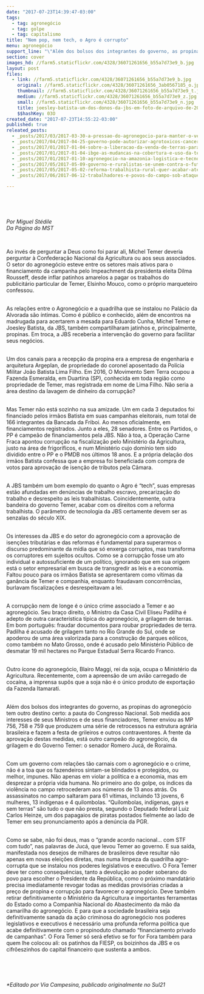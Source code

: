 ```yaml
---
date: "2017-07-23T14:39:47-03:00"
tags:
  - tag: agronegócio
  - tag: golpe
  - tag: capitalismo
title: "Nem pop, nem tech, o Agro é corrupto"
menu: agronegócio
support_line: "\"Além dos bolsos dos integrantes do governo, as propinas do agronegócio tem outro destino certo: a pauta do Congresso Nacional.\""
section: cover
images_hd: //farm5.staticflickr.com/4328/36071261656_b55a7d73e9_b.jpg
layout: post
files:
  - link: //farm5.staticflickr.com/4328/36071261656_b55a7d73e9_b.jpg
    original: //farm5.staticflickr.com/4328/36071261656_3ab0567185_o.jpg
    thumbnail: //farm5.staticflickr.com/4328/36071261656_b55a7d73e9_t.jpg
    medium: //farm5.staticflickr.com/4328/36071261656_b55a7d73e9_z.jpg
    small: //farm5.staticflickr.com/4328/36071261656_b55a7d73e9_n.jpg
    title: joesley-batista-um-dos-donos-da-jbs-em-foto-de-arquivo-de-2011-1495116495190_956x500.jpg
    $$hashKey: 03O
created_date: "2017-07-23T14:55:22-03:00"
published: true
releated_posts:
  - _posts/2017/03/2017-03-30-a-pressao-do-agronegocio-para-manter-o-veneno-na-mesa-do-povo-brasileiro.md
  - _posts/2017/04/2017-04-25-governo-pode-autorizar-agrotoxicos-cancerigenos-por-medida-provisoria.md
  - _posts/2017/01/2017-01-04-sobre-a-liberacao-da-venda-de-terras-para-estrangeiros-no-brasil.md
  - _posts/2017/01/2017-01-04-ibge-as-mudancas-na-cobertura-e-uso-da-terra-no-brasil.md
  - _posts/2017/01/2017-01-10-agronegocio-na-amazonia-logistica-e-tecnologia-sustentam-modelo-colonialista.md
  - _posts/2017/05/2017-05-09-governo-e-ruralistas-se-unem-contra-o-futuro-do-pais.md
  - _posts/2017/05/2017-05-02-reforma-trabalhista-rural-quer-acabar-ate-com-salario-do-trabalhador-do-campo.md
  - _posts/2017/06/2017-06-12-trabalhadores-e-povos-do-campo-sob-ataque.md

---
```

<p>&nbsp;</p>

<p>&nbsp;</p>

<p><em>Por Miguel St&eacute;dile<br />
Da P&aacute;gina do MST</em></p>

<p>&nbsp;</p>

<p>Ao inv&eacute;s de perguntar a Deus como foi parar ali, Michel Temer deveria perguntar &agrave; Confedera&ccedil;&atilde;o Nacional da Agricultura ou aos seus associados. O setor do agroneg&oacute;cio esteve entre os setores mais ativos para o financiamento da campanha pelo Impeachment da presidenta eleita Dilma Rousseff, desde inflar patinhos amarelos a pagar os trabalhos do publicit&aacute;rio particular de Temer, Elsinho Mouco, como o pr&oacute;prio marqueteiro confessou.</p>

<p><br />
As rela&ccedil;&otilde;es entre o Agroneg&oacute;cio e a quadrilha que se instalou no Pal&aacute;cio da Alvorada s&atilde;o &iacute;ntimas. Como &eacute; p&uacute;blico e conhecido, al&eacute;m de encontros na madrugada para acertarem a mesada para Eduardo Cunha, Michel Temer e Joesley Batista, da JBS, tamb&eacute;m compartilharam jatinhos e, principalmente, propinas. Em troca, a JBS receberia a interven&ccedil;&atilde;o do governo para facilitar seus neg&oacute;cios.</p>

<p><br />
Um dos canais para a recep&ccedil;&atilde;o da propina era a empresa de engenharia e arquitetura Argeplan, de propriedade do coronel aposentado da Pol&iacute;cia Militar Jo&atilde;o Batista Lima Filho. Em 2016, O Movimento Sem Terra ocupou a Fazenda Esmeralda, em Duartina (SP), conhecida em toda regi&atilde;o como propriedade de Temer, mas registrada em nome de Lima Filho. N&atilde;o seria a &aacute;rea destino da lavagem de dinheiro da corrup&ccedil;&atilde;o?</p>

<p><br />
Mas Temer n&atilde;o est&aacute; sozinho na sua amizade. Um em cada 3 deputados foi financiado pelos irm&atilde;os Batista em suas campanhas eleitorais, num total de 166 integrantes da Bancada da Friboi. Ao menos oficialmente, em financiamentos registrados. Junto a eles, 28 senadores. Entre os Partidos, o PP &eacute; campe&atilde;o de financiamentos pela JBS. N&atilde;o &agrave; toa, a Opera&ccedil;&atilde;o Carne Fraca apontou corrup&ccedil;&atilde;o na fiscaliza&ccedil;&atilde;o pelo Minist&eacute;rio da Agricultura, justo na &aacute;rea de frigor&iacute;ficos, e num Minist&eacute;rio cujo dom&iacute;nio tem sido dividido entre o PP e o PMDB nos &uacute;ltimos 18 anos. E a pr&oacute;pria dela&ccedil;&atilde;o dos irm&atilde;os Batista confessa que a empresa foi beneficiada com compra de votos para aprova&ccedil;&atilde;o de isen&ccedil;&atilde;o de tributos pela C&acirc;mara.</p>

<p><br />
A JBS tamb&eacute;m um bom exemplo do quanto o Agro &eacute; &ldquo;tech&rdquo;, suas empresas est&atilde;o afundadas em den&uacute;ncias de trabalho escravo, precariza&ccedil;&atilde;o do trabalho e desrespeito as leis trabalhistas. Coincidentemente, outra bandeira do governo Temer, acabar com os direitos com a reforma trabalhista. O par&acirc;metro de tecnologia da JBS certamente devem ser as senzalas do s&eacute;culo XIX.</p>

<p><br />
Os interesses da JBS e do setor do agroneg&oacute;cio com a aprova&ccedil;&atilde;o de isen&ccedil;&otilde;es tribut&aacute;rias e das reformas &eacute; fundamental para superarmos o discurso predominante da m&iacute;dia que s&oacute; enxerga corruptos, mas transforma os corruptores em sujeitos ocultos. Como se a corrup&ccedil;&atilde;o fosse um ato individual e autossuficiente de um pol&iacute;tico, ignorando que em sua origem est&aacute; o setor empresarial em busca de transgredir as leis e a economia. Faltou pouco para os irm&atilde;os Batista se apresentarem como v&iacute;timas da gan&acirc;ncia de Temer e companhia, enquanto fraudavam concorr&ecirc;ncias, burlavam fiscaliza&ccedil;&otilde;es e desrespeitavam a lei.</p>

<p><br />
A corrup&ccedil;&atilde;o nem de longe &eacute; o &uacute;nico crime associado a Temer e ao agroneg&oacute;cio. Seu bra&ccedil;o direito, o Ministro da Casa Civil Eliseu Padilha &eacute; adepto de outra caracter&iacute;stica t&iacute;pica do agroneg&oacute;cio, a grilagem de terras. Em bom portugu&ecirc;s: fraudar documentos para roubar propriedades de terra. Padilha &eacute; acusado de grilagem tanto no Rio Grande do Sul, onde se apoderou de uma &aacute;rea valorizada para a constru&ccedil;&atilde;o de parques e&oacute;licos, como tamb&eacute;m no Mato Grosso, onde &eacute; acusado pelo Minist&eacute;rio P&uacute;blico de desmatar 19 mil hectares no Parque Estadual Serra Ricardo Franco.</p>

<p><br />
Outro &iacute;cone do agroneg&oacute;cio, Blairo Maggi, rei da soja, ocupa o Minist&eacute;rio da Agricultura. Recentemente, com a apreens&atilde;o de um avi&atilde;o carregado de coca&iacute;na, a imprensa sup&ocirc;s que a soja n&atilde;o &eacute; o &uacute;nico produto de exporta&ccedil;&atilde;o da Fazenda Itamarati.</p>

<p><br />
Al&eacute;m dos bolsos dos integrantes do governo, as propinas do agroneg&oacute;cio tem outro destino certo: a pauta do Congresso Nacional. Sob medida aos interesses de seus Ministros e de seus financiadores, Temer enviou as MP 756, 758 e 759 que produzem uma s&eacute;rie de retrocessos na estrutura agr&aacute;ria brasileira e fazem a festa de grileiros e outros contraventores. A frente da aprova&ccedil;&atilde;o destas medidas, est&aacute; outro campe&atilde;o do agroneg&oacute;cio, da grilagem e do Governo Temer: o senador Romero Juc&aacute;, de Roraima.</p>

<p><br />
Com um governo com rela&ccedil;&otilde;es t&atilde;o carnais com o agroneg&oacute;cio e o crime, n&atilde;o &eacute; a toa que os fazendeiros sintam-se blindados e protegidos, ou melhor, impunes. N&atilde;o apenas em violar a pol&iacute;tica e a economia, mas em desprezar a pr&oacute;pria vida humana. No primeiro ano do golpe, os &iacute;ndices da viol&ecirc;ncia no campo retrocederam aos n&uacute;meros de 13 anos atr&aacute;s. Os assassinatos no campo saltaram para 61 v&iacute;timas, incluindo 13 jovens, 6 mulheres, 13 ind&iacute;genas e 4 quilombolas. &ldquo;Quilombolas, ind&iacute;genas, gays e sem terras&rdquo; s&atilde;o tudo o que n&atilde;o presta, segundo o Deputado federal Luiz Carlos Heinze, um dos papagaios de piratas postados fielmente ao lado de Temer em seu pronunciamento ap&oacute;s a den&uacute;ncia da PGR.</p>

<p><br />
Como se sabe, n&atilde;o foi deus, mas o &ldquo;grande acordo nacional&hellip; com STF com tudo&rdquo;, nas palavras de Juc&aacute;, que levou Temer ao governo. E sua sa&iacute;da, manifestada nos desejos de milhares de brasileiros deve resultar n&atilde;o apenas em novas elei&ccedil;&otilde;es diretas, mas numa limpeza da quadrilha agro-corrupta que se instalou nos poderes legislativos e executivo. O Fora Temer deve ter como consequ&ecirc;ncias, tanto a devolu&ccedil;&atilde;o ao poder soberano do povo para escolher o Presidente da Rep&uacute;blica, como o pr&oacute;ximo mandat&aacute;rio precisa imediatamente revogar todas as medidas provis&oacute;rias criadas a pre&ccedil;o de propina e corrup&ccedil;&atilde;o para favorecer o agroneg&oacute;cio. Deve tamb&eacute;m retirar definitivamente o Minist&eacute;rio da Agricultura e importantes ferramentas do Estado como a Companhia Nacional do Abastecimento da m&atilde;o da camarilha do agroneg&oacute;cio. E para que a sociedade brasileira seja definitivamente sanada da a&ccedil;&atilde;o criminosa do agroneg&oacute;cio nos poderes legislativos e executivos &eacute; necess&aacute;rio uma profunda reforma pol&iacute;tica que acabe definitivamente com o propinoduto chamado &ldquo;financiamento privado de campanhas&rdquo;. O Fora Temer s&oacute; ser&aacute; efetivo se for for Fora tamb&eacute;m para quem lhe colocou ali: os patinhos da FIESP, os boizinhos da JBS e os cifr&otilde;eszinhos do capital financeiro que sustenta a ambos.</p>

<p>&nbsp;</p>

<p>&nbsp;</p>

<p><em>*Editado por Via Campesina, publicado originalmente no Sul21</em></p>
